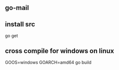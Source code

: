 ## go-mail

## install src
go get

## cross compile for windows on linux
GOOS=windows GOARCH=amd64 go build
